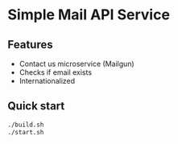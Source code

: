 # Simple Mail API Service

## Features

* Contact us microservice (Mailgun)
* Checks if email exists
* Internationalized

## Quick start

```bash
./build.sh
./start.sh
```
